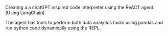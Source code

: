 Creating a a chatGPT inspired code interpreter using the ReACT agent. (Using LangChain)

The agent has tools to perform both data analytics tasks using pandas and run python code dynamically using the REPL. 
